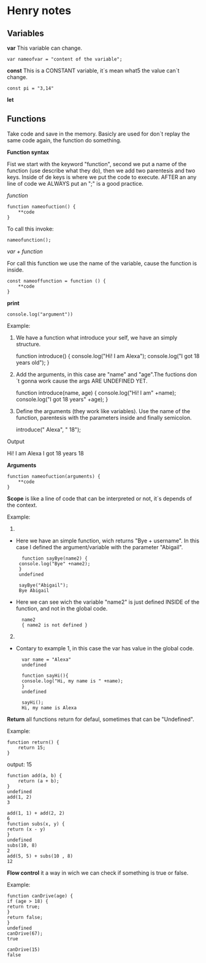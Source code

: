 # Henry notes
## Variables 

**var** 
This variable can change.

    var nameofvar = "content of the variable";

**const**
This is a CONSTANT variable, it´s mean what5 the value can´t change.

    const pi = "3,14"

**let**

## Functions
Take code and save in the memory. Basicly are used for don´t replay the same code again, the function do something.
 

**Function syntax**

Fist we start with the keyword "function", second we put a name of the function (use describe what they do), then we add two parentesis and two keys. Inside of de keys is where we put the code to execute. AFTER an any line of code we ALWAYS put an ";" is a good practice.

*function*

    function nameofuction() {
        **code
    }

To call this invoke:

    nameofunction();

*var + function*

For call this function we use the name of the variable, cause the function is inside.

    const nameoffunction = function () {
        **code
    }


**print**

    console.log("argument"))

Example:

1. We have a function what introduce your self, we have an simply structure.

    function introduce() {
    console.log("Hi! I am Alexa");
     console.log("I got 18 years old");
    }

2. Add the arguments, in this case are "name" and "age".The fuctions don´t gonna work cause the args ARE UNDEFINED YET.
 
    function introduce(name, age) {
    console.log("Hi! I am" +name);
    console.log("I got 18 years" +age);
    }

3. Define the arguments (they work like variables). Use the name of the function, parentesis with the parameters inside and finally semicolon.

    introduce(" Alexa", " 18");

Output

Hi! I am Alexa
I got 18 years 18

**Arguments**

    function nameofuction(arguments) {
        **code
    }

**Scope** is like a line of code that can be interpreted or not, it´s depends of the context.

Example:

1. 
 
 - Here we have an simple function, wich returns "Bye + username". In this case I defined the argument/variable with the parameter "Abigail". 

         function sayBye(name2) {
        console.log("Bye" +name2);
        }
        undefined

        sayBye("Abigail");
        Bye Abigail 
        
- Here we can see wich the variable "name2" is just defined INSIDE of the function, and not in the global code.

        name2
        { name2 is not defined }




2.
- Contary to example 1, in this case the var has value in the global code.

        var name = "Alexa"
        undefined

        function sayHi(){
        console.log("Hi, my name is " +name);
        }
        undefined
    
        sayHi();
        Hi, my name is Alexa

**Return** all functions return for defaul, sometimes that can be "Undefined".

Example:

    function return() {
        return 15;
    }  

 output: 15

    function add(a, b) {
        return (a + b);
    }
    undefined
    add(1, 2)
    3
    
    add(1, 1) + add(2, 2)
    6
    function subs(x, y) {
    return (x - y)
    }
    undefined
    subs(10, 8)
    2
    add(5, 5) + subs(10 , 8)
    12

**Flow control** it a way in wich we can check if something is true or false.

Example:

    function canDrive(age) {
    if (age > 18) {
    return true;
    }
    return false; 
    }
    undefined
    canDrive(67);
    true

    canDrive(15)
    false